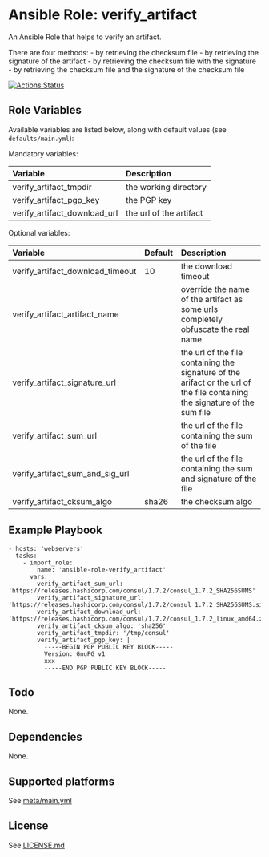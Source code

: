 # Ansible Role: verify_artifact

An Ansible Role that helps to verify an artifact.

There are four methods:
    - by retrieving the checksum file
    - by retrieving the signature of the artifact
    - by retrieving the checksum file with the signature
    - by retrieving the checksum file and the signature of the checksum file

[![Actions Status](https://github.com/tristan-weil/ansible-role-verify_artifact/workflows/molecule/badge.svg?branch=master)](https://github.com/tristan-weil/ansible-role-verify_artifact/actions)

## Role Variables

Available variables are listed below, along with default values (see `defaults/main.yml`):

Mandatory variables:

| Variable      | Description |
| :------------ | :---------- |
| verify_artifact_tmpdir   | the working directory |
| verify_artifact_pgp_key | the PGP key |
| verify_artifact_download_url | the url of the artifact |

Optional variables:

| Variable      | Default | Description |
| :------------ | :------ | :---------- |
| verify_artifact_download_timeout | 10 | the download timeout |
| verify_artifact_artifact_name |    | override the name of the artifact as some urls completely obfuscate the real name |
| verify_artifact_signature_url | | the url of the file containing the signature of the arifact or the url of the file containing the signature of the sum file
| verify_artifact_sum_url | | the url of the file containing the sum of the file
| verify_artifact_sum_and_sig_url | | the url of the file containing the sum and signature of the file
| verify_artifact_cksum_algo | sha26 | the checksum algo

## Example Playbook

    - hosts: 'webservers'
      tasks:
        - import_role: 
            name: 'ansible-role-verify_artifact'
          vars:
            verify_artifact_sum_url: 'https://releases.hashicorp.com/consul/1.7.2/consul_1.7.2_SHA256SUMS'
            verify_artifact_signature_url: 'https://releases.hashicorp.com/consul/1.7.2/consul_1.7.2_SHA256SUMS.sig'
            verify_artifact_download_url: 'https://releases.hashicorp.com/consul/1.7.2/consul_1.7.2_linux_amd64.zip'
            verify_artifact_cksum_algo: 'sha256'
            verify_artifact_tmpdir: '/tmp/consul'
            verify_artifact_pgp_key: |
              -----BEGIN PGP PUBLIC KEY BLOCK-----
              Version: GnuPG v1
              xxx
              -----END PGP PUBLIC KEY BLOCK-----

## Todo

None.

## Dependencies

None.

## Supported platforms

See [meta/main.yml](https://github.com/tristan-weil/ansible-role-verify_artifact/blob/master/meta/main.yml)

## License

See [LICENSE.md](LICENSE.md)
